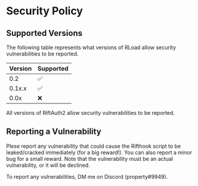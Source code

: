 # Security Policy

## Supported Versions

The following table represents what versions of RLoad allow security vulnerabilities to be reported.

| Version | Supported          |
| ------- | ------------------ |
| 0.2     | :white_check_mark: |
| 0.1x.x  | :white_check_mark: |
| 0.0x    | :x: |

All versions of RiftAuth2 allow security vulnerabilities to be reported.

## Reporting a Vulnerability

Plese report any vulnerability that could cause the Rifthook script to be leaked/cracked immediately (for a big reward!). You can also report a minor bug for a small reward.
Note that the vulnerability must be an actual vulnerability, or it will be declined. 

To report any vulnerabilities, DM me on Discord (property#9949).
